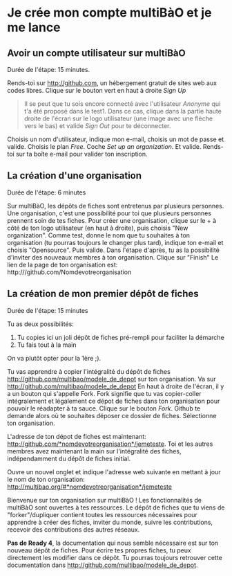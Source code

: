 # Je crée mon compte multiBàO et je me lance

## Avoir un compte utilisateur sur multiBàO

Durée de l'étape: 15 minutes.

Rends-toi sur http://github.com, un hébergement gratuit de sites web aux codes libres. 
Clique sur le bouton vert en haut à droite *Sign Up*

> Il se peut que tu sois encore connecté avec l'utilisateur *Anonyme* qui t'a été proposé dans le test1.
Dans ce cas, clique dans la partie haute droite de l'écran sur le logo utilisateur (une image avec une flèche vers le bas) et valide *Sign Out* pour te déconnecter.

Choisis un nom d'utilisateur, indique mon e-mail, choisis un mot de passe et valide.
Choisis le plan *Free*. Coche *Set up an organization*. Et valide. 
Rends-toi sur ta boîte e-mail pour valider ton inscription. 

## La création d'une organisation

Durée de l'étape: 6 minutes

Sur multiBàO, les dépôts de fiches sont entretenus par plusieurs personnes. 
Une organisation, c'est une possibilité pour toi que plusieurs personnes prennent soin de tes fiches. 
Pour créer une organisation, clique sur le + à côté de ton logo utilisateur (en haut à droite), puis choisis "New organization".
Comme test, donne le nom que tu souhaites à ton organisation (tu pourras toujours le changer plus tard), indique ton e-mail et choisis "Opensource". Puis valide.
Dans l'étape d'après, tu as la possibilité d'inviter des nouveaux membres à ton organisation. 
Clique sur "Finish"
Le lien de la page de ton organisation est: http:///github.com/Nomdevotreorganisation

## La création de mon premier dépôt de fiches

Durée de l'étape: 15 minutes

Tu as deux possibilités:
1. Tu copies ici un joli dépôt de fiches pré-rempli pour faciliter la démarche
2. Tu fais tout à la main

On va plutôt opter pour la 1ère ;). 

Tu vas apprendre à copier l'intégralité du dépôt de fiches http://github.com/multibao/modele_de_depot sur ton organisation.
Va sur http://github.com/multibao/modele_de_depot
En haut à droite de l'écran, il y a un bouton qui s'appelle Fork. Fork signifie que tu vas copier-coller intégralement et légalement ce dépot de fiches dans ton organisation pour pouvoir le réadapter à ta sauce.
Clique sur le bouton *Fork*. 
Github te demande alors où te souhaites déposer ce dossier de fiches.
Sélectionne ton organisation. 

L'adresse de ton dépot de fiches est maintenant: http://github.com/*nomdevotreorganisation*/jemeteste.
Toi et les autres membres avez maintenant la main sur l'intégralité des fiches, indépendamment du dépôt de fiches initial. 

Ouvre un nouvel onglet et indique l'adresse web suivante en mettant à jour le nom de ton organisation: http://multibao.org/#*nomdevotreorganisation*/jemeteste

Bienvenue sur ton organisation sur multiBàO ! 
Les fonctionnalités de multiBàO sont ouvertes à tes ressources.
Le dépôt de fiches que tu viens de "forker"/dupliquer contient toutes les ressources nécessaires pour apprendre à créer des fiches, inviter du monde, suivre les contributions, recevoir des contributions des autres réseaux.

**Pas de Ready 4**, la documentation qui nous semble nécessaire est sur ton nouveau dépôt de fiches. Pour écrire tes propres fiches, tu peux directement les modifier dans ce dépôt. Tu pourras toujours retrouver cette documentation dans http://github.com/multibao/modele_de_depot.

